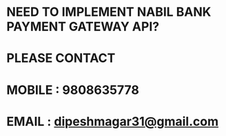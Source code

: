 # NEED TO IMPLEMENT NABIL BANK PAYMENT GATEWAY API?
# PLEASE CONTACT
# MOBILE : 9808635778
# EMAIL : dipeshmagar31@gmail.com
